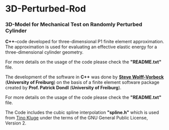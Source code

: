 # 3D-Perturbed-Rod
### 3D-Model for Mechanical Test on Randomly Perturbed Cylinder

**C++**–code developed for three-dimensional P1 finite element approximation. The approximation is used for evaluating an effective elastic energy for a three-dimensional cylinder geometry. 

For more details on the usage of the code please check the **"README.txt"** file.


The development of the software in **C++** was done by **<a href = https://aam.uni-freiburg.de/mitarb/wolffvorbeck/index.html>Steve Wolff-Vorbeck<a/>** (**University of Freiburg**) on the basis of a finite element software package created by **Prof. Patrick Dondl** (**University of Freiburg**).

For more details on the usage of the code please check the **"README.txt"** file.

The Code includes the cubic spline interpolation **"spline.h"** which is used from <a href ="https://kluge.in-chemnitz.de/opensource/spline/">Tino Kluge</a> under the terms of the GNU General Public License, Version 2.
